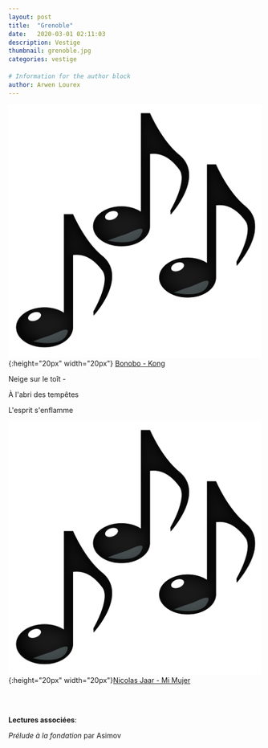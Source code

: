 ```yaml
---
layout: post
title:  "Grenoble"
date:   2020-03-01 02:11:03
description: Vestige
thumbnail: grenoble.jpg
categories: vestige

# Information for the author block
author: Arwen Lourex
---
```





![](/assets/img/notes.png){:height="20px" width="20px"} [Bonobo - Kong][link1] 

Neige sur le toît -

À l'abri des tempêtes

L'esprit s'enflamme

![](/assets/img/notes.png){:height="20px" width="20px"}[Nicolas Jaar - Mi Mujer][link2] 

[link1]: https://www.youtube.com/watch?v=jmGbgMPb408
[link2]: https://www.youtube.com/watch?v=jQN-4JjTuqM

<br/>
<br/>

**Lectures associées**: 

_Prélude à la fondation_ par Asimov 


